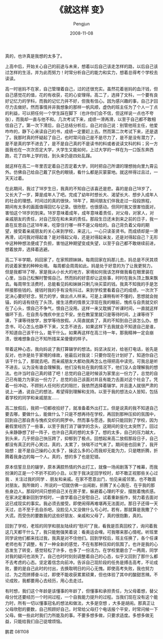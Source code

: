 ﻿---
layout: post
title: '《就这样 变》'
date: 2008-11-08
author: Pengjun
tags: 成长印记
---

真的，也许真是我想的太多了。

上高中后，开始关心自己的前途与未来，想着以后自己该走怎样的路，以后自己该过怎样的生活，并为此而努力！时常分析自己的能力和实力，想着总得考个学校去读读。

高一时爸妈不在家，自己管理着自己，过的还很充实。虽然花着爸妈的血汗钱，但自己感觉花的值，花的有收获，花的心安理得。高二了，选择了文科，一个要有良好记忆力的学科，而我的记忆力并不好，但我有信心。因为感兴趣的事，自己才回尽力去做好。然而事情并非我想象的那样一帆风顺，虚伪的班主任为了个人一丁点的利益，可以把任何一个学生踩在脚下（也许你们会不信，但这样说一点也不夸张），而我却一直与他不和。几次考试下来，成绩一滑再滑，以至于自己都不敢相信自己了。第一次下滑后，自己总结分析后，自己对自己说：别管他班主任，他爱咋咋的，静下心来读自己的书，成绩一定要赶上去。然而第二次考试下来，还是退了。我那时真的怀疑起了自己，也时常问自己是不是尽力了，是不是没有潜力了，是不是真的学不进去了，是不是自己真的不是读书的料或者说读文科的料；另一方面我也在一次次否定大学，大学生又能如何，上过大学的一样在为一口饭东奔西跑，花了四年上学的钱，到头来仍是四处乱蹿。

就这样在高二一年里否定着自己否定着大学，同时把自己所谓的理想抛向里九霄云外。仿佛自己给自己戴了灰色的眼镜，看什么都是灰蒙蒙地。就这样得过且过，一天天过着。

在此期间，我过了18岁生日，我真的不知自己该喜还是悲。喜的是自己18岁了，又长大了一岁，算是成年人了吧。完成了幼年时想长大、渴望长大、想步入成年人的社会的理想。时间过的真的很快，18年了，期间朋友们伴我走过一段段旅程，期间有太多的画面值得回忆与记录。很欣慰，也很感动。但同时我又很害怕面对，害怕这个18岁的到来。18岁意味着成年，成年意味着责任，对父母，对家人，对亲戚朋友的责任，对自己现在和未来的责任。那段生日还未到来之前的日子，我一直在反思自己这18年来，吃穿住行哪一样不是父母给的。自己背负着父母的期望，接受着亲戚朋友的关心来到学校，来这儿，一心只读圣贤书。而成绩却是一滑再滑，试问我对得起谁？是对得起父母，还是对得起亲友，还是对得起自己？无形中这种种想法便成了负担，害怕这种期望变成失望，以至于自己都不敢继续前进，想着放弃，选择着逃避。

高二下半学期，妈回家了，在家照顾妹妹。每周回家在妈那儿去，妈总是不厌其烦的说着家里的种种处境。 每周都会周周如此。妈是处于好意的为了让我更努力，但是我都18了呀，家是我从小长大的地方，家境如何我该怎样做我看在眼里装在心里，当自己松懈时警惕自己。然而妈的好意却让这些事，时时在我头顶上飘来飘去。每周带生活费时，总能看见妈和妹妹只剩几块买菜的钱。我真不知我的手是怎样接那些钱的。接钱时我的手有没有抖过。来到学校里看着自己的成绩，一次次下定决心要好好念，努力的学，做出点人样来。可是上课稍有听不懂的，思想就会抛锚，妈的话有绕在了头顶，接生活费的情景又浮现在我的眼前，愧疚与自责就交织在了心头，恨自己不争气，恨自己没用。这样一来又耽搁了听课时间，一直就这样循环下去，在自责与愧疚中坐立不安。坐在教室里就只是等待时间，上课等待下课，下课等待放学，放学等待放假。人简直就疯了，真的不知到自己该怎么办。想念书，可心怎么也静不下来，又念不进去，如果这样下去我就会不知道自己是谁，不知道自己该干什么，能干什么。如果再这样在高三待一年，那我精神一定会崩溃，很难想象自己不知所措呆呆傻傻的样子。

带着这种心态，我向妈说了我打算辍学的想法。妈坚决反对，给爸打电话，爸先是反对，也许是处于家境的缘故，爸最后对我说：只要你现在计划好了，知道你自己该干什么了，那就去吧。而亲戚朋友大都劝我再怎么也得把高中读完。可我总是听不进去，认为没有谁会理解我，他们没有处在我的情况下，他们没人会理解我的想法。也许当时自己真的错了吧！总觉的自己是时候该为家里出一份力了，总觉的自己已有能力为家出一份力了，总觉的自己该面对并且有能力去面对这个社会了。凭着一份冲动，不顾别人任何形式的阻拦，我依然选择着辍学。并且逢人就很严肃的说上一通，说自己的想法，希望得到理解和支持。以至于我的想法众人皆知，包括着学校的同学和亲戚朋友……

高二放假后，我把一切都收拾好了，就准备着外出打工。但是说真的我不知道自己要去哪，要做什么，能做什么？只是不想再待在学校，再回到那种压抑的氛围中，回到自己那自责与愧疚交织的网罗中。然而事与愿违，我却只能回到了学校，因为暑假里经历了一些事，以至于我打消了辍学的念头，这期间的变化太突然了。回过头来静静想了好一阵子，也许自己真的想的太多了。想的太多，自己的压力越大，到头来，几乎把自己快压跨了，抑郁到了极点。回想起来高二放假那段日子，自己都没有真正的开心笑过。真的，太累了，快喘不过气来了。期间爸也回来了，我开始想：是不是自己操的心太多了，操这么多的心而我却无能为力，只是瞎折腾，折腾着我身边的每一个人。真的，想的多了也是犯错。

原本信誓旦旦的辍学，原本满腔热情的外出打工，就像一场闹剧落下了帷幕，而我扮演的正是一个不折不扣的小丑。以至于我决定回学校时，却不敢正视那些关心过我 、关注过我的同学 、朋友和亲戚。在家不愿意出门，怕见亲戚邻里。也不敢面对朋友。我所做的 、所说的一切就仿佛一出闹剧，折腾了关心我在、在乎我的那些身边人。那段时间只想把自己关在房子里，躲避着心理的不安，摆脱着愧疚感。在家决定重新回到学校时，一直学着自己安慰自己，试着重新振作，努力着去面对这已成现实的事实。我必须去接受。即使闹得再难堪再无法面对。那日子还得一天天过，总不至于去自杀吧。没脸见人又没做什么亏心时。若有，那就算是我撒了个大谎。而受伤的要数我的这些好朋友、亲戚和父母了，真的很抱歉，真的。

回到了学校，老班的同学和朋友陆续的“慰问”了我，看我是否真回校了，询问着我这几天都干什么了，我只能勉强笑着说：看奥运会哩。可我哪来那心情呢。听班里同学说他们都来找过我，我真是对不住他们。回到学校后，班主任换了，各个任课老师也有了调整，有了一种全新的感觉，不在有那种压抑的氛围了。也许是我的心态发生了转变，感觉轻松了许多，也多了一份活力。在学校里磨合了一两周，同学对我的疑问也消失了。自己也时时刻刻调整着自己的心态，似乎又回到了那什么都不去考虑的心态。坚定着信念向前冲。告诉自己现阶段的任务是搏击高考，不论成败，要的是自己此时的付出，去换取明日的问心无愧。即使高考失败，我也努力过、为之而拼搏奋斗过，即使不能收获累累硕果，但也体验了其中的酸甜苦辣。不论成败，我都要用心去经历，用心去走过。

有时想，我们这个年龄是该懂事的年龄了，但懂事和承担责任，为父母着想，替父母分忧还要经历一个时间过程，一个自我能力提升的过程。当我们现在没有这个能力时，所有一切以懂事冠名的想法和做法，大多是空想 ，大多是胡闹。那真正让父母欣慰的要数，自己照顾好自己，时常给父母打个电话报个平安，时常问候一下父母。做一些此时我们力所能及的事。不要多想多做，只要求适度。多想多做无益，只能给我们自己徒增烦恼。

鹏君
081108